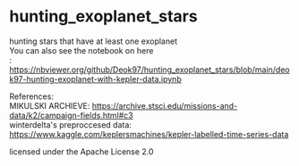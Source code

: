 # hunting_exoplanet_stars
hunting stars that have at least one exoplanet   
You can also see the notebook on here  
: https://nbviewer.org/github/Deok97/hunting_exoplanet_stars/blob/main/deok97-hunting-exoplanet-with-kepler-data.ipynb 

References:  
  MIKULSKI ARCHIEVE: https://archive.stsci.edu/missions-and-data/k2/campaign-fields.html#c3   
  winterdelta's preproccesed data: https://www.kaggle.com/keplersmachines/kepler-labelled-time-series-data  


licensed under the Apache License 2.0
